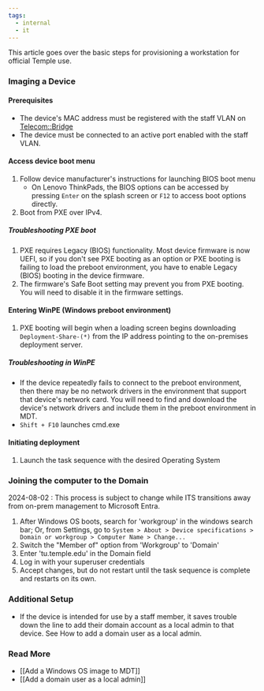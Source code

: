```yaml
---
tags:
  - internal
  - it
---
```

This article goes over the basic steps for provisioning a workstation for official Temple use.

### Imaging a Device

#### Prerequisites

- The device's MAC address must be registered with the staff VLAN on [Telecom::Bridge](https://telecom.temple.edu/tcbridge/main.php)
- The device must be connected to an active port enabled with the staff VLAN.

#### Access device boot menu

1. Follow device manufacturer's instructions for launching BIOS boot menu
    - On Lenovo ThinkPads, the BIOS options can be accessed by pressing `Enter` on the splash screen or `F12` to access boot options directly.
2. Boot from PXE over IPv4.

##### Troubleshooting PXE boot

1. PXE requires Legacy (BIOS) functionality. Most device firmware is now UEFI, so if you don't see PXE booting as an option or PXE booting is failing to load the preboot environment, you have to enable Legacy (BIOS) booting in the device firmware.
2. The firmware's Safe Boot setting may prevent you from PXE booting. You will need to disable it in the firmware settings.

#### Entering WinPE (Windows preboot environment)

1. PXE booting will begin when a loading screen begins downloading `Deployment-Share-(*)` from the IP address pointing to the on-premises deployment server.

##### Troubleshooting in WinPE

- If the device repeatedly fails to connect to the preboot environment, then there may be no network drivers in the environment that support that device's network card. You will need to find and download the device's network drivers and include them in the preboot environment in MDT.
- `Shift + F10` launches cmd.exe

#### Initiating deployment

1. Launch the task sequence with the desired Operating System

### Joining the computer to the Domain

2024-08-02 : This process is subject to change while ITS transitions away from on-prem management to Microsoft Entra.

1. After Windows OS boots, search for 'workgroup' in the windows search bar; Or, from Settings, go to `System > About > Device specifications > Domain or workgroup > Computer Name > Change...`
2. Switch the "Member of" option from 'Workgroup' to 'Domain'
3. Enter 'tu.temple.edu' in the Domain field
4. Log in with your superuser credentials
5. Accept changes, but do not restart until the task sequence is complete and restarts on its own.

### Additional Setup

- If the device is intended for use by a staff member, it saves trouble down the line to add their domain account as a local admin to that device. See How to add a domain user as a local admin.

### Read More
- [[Add a Windows OS image to MDT]]
- [[Add a domain user as a local admin]]
